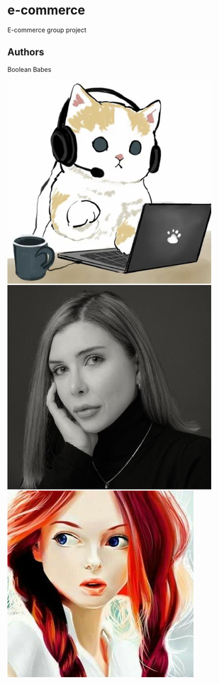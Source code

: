 # e-commerce
E-commerce group project 

## Authors

Boolean Babes

[![marblehands](./public/assets/github-pics/github_pic_marblehands.png)](https://github.com/marblehands)
[![nestserka](./public/assets/github-pics/github_pic_nestserka.jpg)](https://github.com/nestserka)
[![craftsw0man](./public/assets/github-pics/github_pic_craftsw0man.jpg)](https://github.com/CRAFTSW0MAN/)
